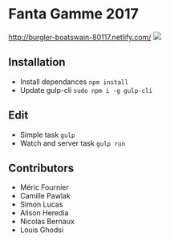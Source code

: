 # Fanta Gamme 2017
http://burgler-boatswain-80117.netlify.com/
![](http://www.promotional-gifts.com/wp-content/uploads/2017/03/fanta-twisted-bottle-title.jpg)

## Installation
- Install dependances `npm install`
- Update gulp-cli `sudo npm i -g gulp-cli`

## Edit
- Simple task `gulp`
- Watch and server task `gulp run`


## Contributors

- Méric Fournier
- Camille Pawlak
- Simon Lucas
- Alison Heredia
- Nicolas Bernaux
- Louis Ghodsi
